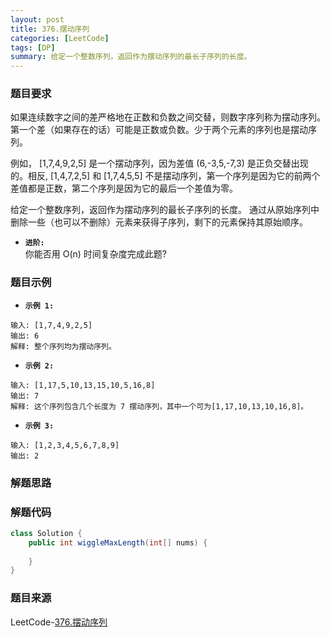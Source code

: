```yaml
---
layout: post
title: 376.摆动序列
categories: [LeetCode]
tags: [DP]
summary: 给定一个整数序列，返回作为摆动序列的最长子序列的长度。
---
```


### 题目要求
如果连续数字之间的差严格地在正数和负数之间交替，则数字序列称为摆动序列。第一个差（如果存在的话）可能是正数或负数。少于两个元素的序列也是摆动序列。

例如， [1,7,4,9,2,5] 是一个摆动序列，因为差值 (6,-3,5,-7,3) 是正负交替出现的。相反, [1,4,7,2,5] 和 [1,7,4,5,5] 不是摆动序列，第一个序列是因为它的前两个差值都是正数，第二个序列是因为它的最后一个差值为零。

给定一个整数序列，返回作为摆动序列的最长子序列的长度。 通过从原始序列中删除一些（也可以不删除）元素来获得子序列，剩下的元素保持其原始顺序。

- **`进阶:`**  
你能否用 O(n) 时间复杂度完成此题?

### 题目示例
- **`示例 1:`**  
```
输入: [1,7,4,9,2,5]
输出: 6 
解释: 整个序列均为摆动序列。
```

- **`示例 2:`**  
```
输入: [1,17,5,10,13,15,10,5,16,8]
输出: 7
解释: 这个序列包含几个长度为 7 摆动序列，其中一个可为[1,17,10,13,10,16,8]。
```

- **`示例 3:`**  
```
输入: [1,2,3,4,5,6,7,8,9]
输出: 2
```

### 解题思路



### 解题代码
```java
class Solution {
    public int wiggleMaxLength(int[] nums) {
        
    }
}
```


### 题目来源
LeetCode-[376.摆动序列](https://leetcode-cn.com/problems/wiggle-subsequence/)
